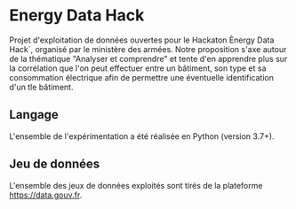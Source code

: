 # Energy Data Hack

Projet d'exploitation de données ouvertes pour le Hackaton Ènergy Data Hack`, organisé par le ministère des armées.
Notre proposition s'axe autour de la thématique "Analyser et comprendre" et tente d'en apprendre plus sur la corrélation que l'on peut effectuer entre un bâtiment, son type et sa consommation électrique afin de permettre une éventuelle identification d'un tle bâtiment.

## Langage
L'ensemble de l'expérimentation a été réalisée en Python (version 3.7+).

## Jeu de données

L'ensemble des jeux de données exploités sont tirés de la plateforme https://data.gouv.fr.
